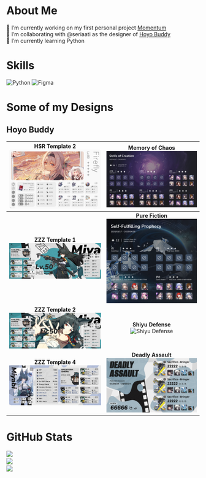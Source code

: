 # About Me

🔭 I’m currently working on my first personal project [Momentum](https://github.com/ayaasaku/momentum)<br>
👯 I’m collaborating with @seriaati as the designer of [Hoyo Buddy](https://github.com/seriaati/hoyo-buddy)<br>
🌱 I’m currently learning Python

# Skills

![Python](https://img.shields.io/badge/python-3670A0?style=for-the-badge&logo=python&logoColor=ffdd54) ![Figma](https://img.shields.io/badge/figma-%23F24E1E.svg?style=for-the-badge&logo=figma&logoColor=white)

# Some of my Designs

## Hoyo Buddy

| **HSR Template 2**<br> <img src="/assets/images/hsr_temp2.png" alt="HSR Template 2" width="500"><br>  | **Memory of Chaos**<br> <img src="/assets/images/hsr_moc.png" alt="Memory of Chaos" width="500"><br>  |
| :-----------: | :-----------: |
| **ZZZ Template 1**<br> <img src="/assets/images/zzz_temp1.png" alt="ZZZ Template 1" width="500"><br>  | **Pure Fiction**<br> <img src="/assets/images/hsr_pf.png" alt="Pure Fiction" width="500"><br>  |
| **ZZZ Template 2**<br> <img src="/assets/images/zzz_temp2.png" alt="ZZZ Template 2" width="500"><br> | **Shiyu Defense**<br> <img src="/assets/images/zzz_sd.png" alt="Shiyu Defense" width="500"><br> |
| **ZZZ Template 4**<br> <img src="/assets/images/zzz_temp4.png" alt="ZZZ Template 4" width="500"><br> | **Deadly Assault**<br> <img src="/assets/images/zzz_da.png" alt="Deadly Assault" width="500"><br> |

# GitHub Stats

![](https://github-readme-stats.vercel.app/api?username=ayasaku&theme=tokyonight&hide_border=true&include_all_commits=false&count_private=false)<br/>
![](https://nirzak-streak-stats.vercel.app/?user=ayasaku&theme=tokyonight&hide_border=true)<br/>
![](https://github-readme-stats.vercel.app/api/top-langs/?username=ayasaku&theme=tokyonight&hide_border=true&include_all_commits=false&count_private=false&layout=compact)
